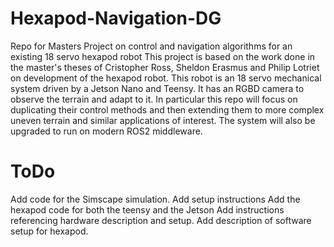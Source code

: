 # Hexapod-Navigation-DG
Repo for Masters Project on control and navigation algorithms for an existing 18 servo hexapod robot
This project is based on the work done in the master's theses of Cristopher Ross, Sheldon Erasmus and Philip Lotriet on development of the hexapod robot.
This robot is an 18 servo mechanical system driven by a Jetson Nano and Teensy. It has an RGBD camera to observe the terrain and adapt to it.
In particular this repo will focus on duplicating their control methods and then extending them to more complex uneven terrain and similar applications of interest. The system will also be upgraded to run on modern ROS2 middleware.

# ToDo
Add code for the Simscape simulation. Add setup instructions 
Add the hexapod code for both the teensy and the Jetson
Add instructions referencing hardware description and setup.
Add description of software setup for hexapod.
